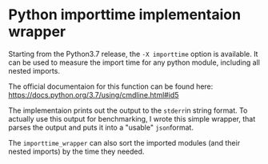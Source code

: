 # Python importtime implementaion wrapper

Starting from the Python3.7 release, the ```-X importtime``` option is available.
It can be used to measure the import time for any python module, including all nested
imports.

The official documentaion for this function can be found here:
https://docs.python.org/3.7/using/cmdline.html#id5

The implementaion prints out the output to the ```stderr```in string format. To actually
use this output for benchmarking, I wrote this simple wrapper, that parses the output
and puts it into a "usable" ```json```format.

The ```importtime_wrapper``` can also sort the imported modules
(and their nested imports) by the time they needed.
